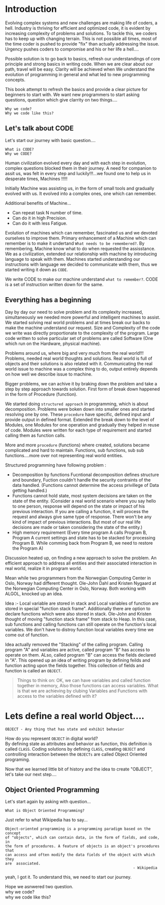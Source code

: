 # Introduction

Evolving complex systems and new challenges are making life of coders, a hell. Industry is thriving for efficient and optimized code, it is evident by increasing complexity of problems and solutions. To tackle this, we coders has to keep up with changing terrain. This is not possible all times, most of the time coder is pushed to provide "fix" than actually addressing the issue. Urgency pushes coders to compromise and his or her life a hell....

Possible solution is to go back to basics, refresh our understandings of core principle and strong basics in writing code. When we are clear about our path, travel will be easy. Clarity will be achieved when We understand the evolution of programming in general and what led to new programming concepts.

This book attempt to refresh the basics and provide a clear picture for beginners to start with. We want new programmers to start asking questions, question which give clarrity on two things....
```
Why we code?
Why we code like this?
```
## Let's talk about CODE

Let's start our journey with basic question....
```
What is CODE?
Why we CODE?
```
Human civilization evolved every day and with each step in evolution, complex questions blocked them in their journey. A need for companion to assit us, was felt in every step and luckily!!!...we found one to help us in desperate times, Machines !!!!!

Initially Machine was assisting us, in the form of small tools and gradually evolved with us. It evolved into a complex ones, one which can remember. 

Additional benefits of Machine...
* Can repeat task N number of time.
* Can do it in high Precision.
* Can do it with less Fatigue.

Evolution of machines which can remember, fascinated us and we devoted ourselves to improve them. Primary enhancement of a Machine which can remember is to make it undertand `What needs to be remembered?`. By remembering, Machine know what to do when requested the assisstance. We as a civilization, extended our relationship with machine by introducing language to speak with them. Machines started understanding our instructions with language we decided to communicate with them, thus we started writing it down as `CODE`.

We write CODE to make our machine understand `what to remember?`. CODE is a set of instruction written down for the same.

## Everything has a beginning

Day by day our need to solve problem and its complexity increased, simultaneously we needed more powerful and intelligent machines to assist. We started solving real world problems and at times break our backs to make the machine understand our request. Size and Complexity of the code we write was directly proportionate to the complexity of the program. Large code written to solve particular set of problems are called Software (One which run on the Hardware, physical machine).

Problems around us, where big and very much from the real world!!!
Problems, needed real world thoughts and solutions. Real world is full of objects and their solutions is also related with it. Communicating the real world issue to machine was a complex thing to do, output entirely depends on how well we describe issue to machine. 

Bigger problems, we can achive it by braking down the problem and take a step by step approach towards solution. First form of break down happened in the form of Procedure (function). 

We started doing `structured approach` in programming, which is about decomposition. Problems were boken down into smaller ones and started resolving one by one. These `procedure` have specific, defined input and provide output in defined format. Extended the break down to the level of Modules, one Modules for one operation and gradually they helped in reuse of code. Modules were written for each type of requirement and started calling them as function calls.

More and more `procedure` (functions) where created, solutions became complicated and hard to maintain. Functions, sub functions, sub sub functions....more over not representing real world entities.

Structured programming have following problem : 
* Decomposition by functions 
  Fucntional decomposition defines structure and boundary, Fuction couldn't handle the security contraints of the data handled. (Functions cannot determine the access privillege of Data getting handled.)
* Functions cannot hold state, most system decisions are taken on the state of the entity.
  (Consider a real world scenario where you say hello to one person, response will depend on the state
   or impact of his previous interaction. If you are calling a function, it will process the request 
   and always give same type of response. There won't be any kind of impact of previous interactions. But most of our real life decisions are made or taken considering the state of the entity.)
* High memory requirement
  (Every time program A calls Program B, Program A current settings and state has to be stacked for processing Program B. While comming back from Program B, we need to restore the Program A)

Discussion heated up, on finding a new approach to solve the problem. An efficient approach to address all entities and their associated interaction in real world, realize it in program world. 

Mean while two programmers from the Norwegian Computing Center in Oslo, Norway had different thought. Ole-John Dahl and Kristen Nygaard at the Norwegian Computing Center in Oslo, Norway. Both working with ALGOL, knocked up an idea. 

Idea :- Local variable are stored in stack and Local variables of function are stored in special "function stack frame". Additionally there are option to declare functions which were also stored in stack. Ole-John and Kristen thought of moving "function stack frame" from stack to Heap. In this case, sub functions and calling functions can still operate on the function's local variables. We don't have to distroy function local variables every time we come out of function.

Idea actually removed the "Stacking" of the calling program. Calling program "A" and variables are active, called program "B" has access to operate on them. ALso, called program "B" can access the fields declared in "A". This opened up an idea of writing program by defining feilds and function acting upon the fields together. This collection of fields and function is called an `OBJECT`.

> Things to think on:
> OK, we can have variables and called function together in memory, Also those functions can access variables.
> What is that we are achieving by clubing Variables and Functions with access to the variables defined with it?

# Lets define a real world Object....
```
OBJECT - Any thing that has state and exhibit behavior
```

How do you represent `OBJECT` in digital world? </br>
By defining state as attributes and behavior as function, this definition is called `CLASS`. Coding solutions by defining `CLASS`, creating `OBJECT` and controlling interaction between the `OBJECTs` are called Object Oriented programing.

Now that we learned little bit of history and the idea to create "OBJECT", let's take our next step....

## Object Oriented Programming
Let's start again by asking with question...
```
What is Object Oriented Programming?
```

Just refer to what Wikipedia has to say...

```
Object-oriented programming is a programming paradigm based on the concept
of "objects", which can contain data, in the form of fields, and code, in
the form of procedures. A feature of objects is an object's procedures that
can access and often modify the data fields of the object with which they
are  associated.                                                                             
                                                          - Wikipedia
```
yeah, I got it. To understand this, we need to start our journey. 

Hope we asnwered two question.</br>
why we code? </br>
why we code like this?

